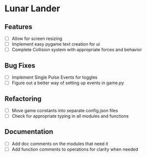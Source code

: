 # Lunar Lander

## Features
- [ ] Allow for screen resizing
- [ ] Implement easy pygame text creation for ui
- [ ] Complete Collision system with appropriate forces and behavior

## Bug Fixes
- [ ] Implement Single Pulse Events for toggles
- [ ] Figure out a better way of setting up events in game.py

## Refactoring
- [ ] Move game constants into separate config.json files
- [ ] Check for appropriate typing in all modules and functions

## Documentation
- [ ] Add doc comments on the modules that need it
- [ ] Add function comments to operations for clarity when needed
